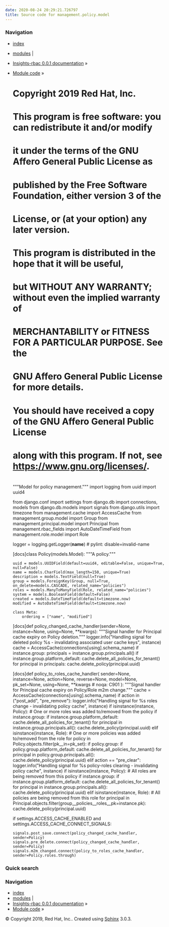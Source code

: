 ```yaml
---
date: 2020-08-24 20:29:21.726797
title: Source code for management.policy.model
---
```

### Navigation

  - [index](../../../../genindex/ "General Index")
  - [modules](../../../../py-modindex/ "Python Module Index") |
  - [Insights-rbac 0.0.1 documentation](../../../../index/) »
  - [Module code](../../../index/) »


    #
    # Copyright 2019 Red Hat, Inc.
    #
    # This program is free software: you can redistribute it and/or modify
    # it under the terms of the GNU Affero General Public License as
    # published by the Free Software Foundation, either version 3 of the
    # License, or (at your option) any later version.
    #
    # This program is distributed in the hope that it will be useful,
    # but WITHOUT ANY WARRANTY; without even the implied warranty of
    # MERCHANTABILITY or FITNESS FOR A PARTICULAR PURPOSE.  See the
    # GNU Affero General Public License for more details.
    #
    # You should have received a copy of the GNU Affero General Public License
    # along with this program.  If not, see <https://www.gnu.org/licenses/>.
    #
    
    """Model for policy management."""
    import logging
    from uuid import uuid4
    
    from django.conf import settings
    from django.db import connections, models
    from django.db.models import signals
    from django.utils import timezone
    from management.cache import AccessCache
    from management.group.model import Group
    from management.principal.model import Principal
    from management.rbac_fields import AutoDateTimeField
    from management.role.model import Role
    
    
    logger = logging.getLogger(__name__)  # pylint: disable=invalid-name
    
    
    [docs]class Policy(models.Model):
        """A policy."""
    
        uuid = models.UUIDField(default=uuid4, editable=False, unique=True, null=False)
        name = models.CharField(max_length=150, unique=True)
        description = models.TextField(null=True)
        group = models.ForeignKey(Group, null=True, on_delete=models.CASCADE, related_name="policies")
        roles = models.ManyToManyField(Role, related_name="policies")
        system = models.BooleanField(default=False)
        created = models.DateTimeField(default=timezone.now)
        modified = AutoDateTimeField(default=timezone.now)
    
        class Meta:
            ordering = ["name", "modified"]
    
    
    [docs]def policy_changed_cache_handler(sender=None, instance=None, using=None, **kwargs):
        """Signal handler for Principal cache expiry on Policy deletion."""
        logger.info("Handling signal for deleted policy %s - invalidating associated user cache keys", instance)
        cache = AccessCache(connections[using].schema_name)
        if instance.group:
            principals = instance.group.principals.all()
            if instance.group.platform_default:
                cache.delete_all_policies_for_tenant()
            for principal in principals:
                cache.delete_policy(principal.uuid)
    
    
    [docs]def policy_to_roles_cache_handler(
        sender=None, instance=None, action=None, reverse=None, model=None, pk_set=None, using=None, **kwargs  # noqa: C901
    ):
        """Signal handler for Principal cache expiry on Policy/Role m2m change."""
        cache = AccessCache(connections[using].schema_name)
        if action in ("post_add", "pre_remove"):
            logger.info("Handling signal for %s roles change - invalidating policy cache", instance)
            if isinstance(instance, Policy):
                # One or more roles was added to/removed from the policy
                if instance.group:
                    if instance.group.platform_default:
                        cache.delete_all_policies_for_tenant()
                    for principal in instance.group.principals.all():
                        cache.delete_policy(principal.uuid)
            elif isinstance(instance, Role):
                # One or more policies was added to/removed from the role
                for policy in Policy.objects.filter(pk__in=pk_set):
                    if policy.group:
                        if policy.group.platform_default:
                            cache.delete_all_policies_for_tenant()
                        for principal in policy.group.principals.all():
                            cache.delete_policy(principal.uuid)
        elif action == "pre_clear":
            logger.info("Handling signal for %s policy-roles clearing - invalidating policy cache", instance)
            if isinstance(instance, Policy):
                # All roles are being removed from this policy
                if instance.group:
                    if instance.group.platform_default:
                        cache.delete_all_policies_for_tenant()
                    for principal in instance.group.principals.all():
                        cache.delete_policy(principal.uuid)
            elif isinstance(instance, Role):
                # All policies are being removed from this role
                for principal in Principal.objects.filter(group__policies__roles__pk=instance.pk):
                    cache.delete_policy(principal.uuid)
    
    
    if settings.ACCESS_CACHE_ENABLED and settings.ACCESS_CACHE_CONNECT_SIGNALS:
    
        signals.post_save.connect(policy_changed_cache_handler, sender=Policy)
        signals.pre_delete.connect(policy_changed_cache_handler, sender=Policy)
        signals.m2m_changed.connect(policy_to_roles_cache_handler, sender=Policy.roles.through)

### Quick search

### Navigation

  - [index](../../../../genindex/ "General Index")
  - [modules](../../../../py-modindex/ "Python Module Index") |
  - [Insights-rbac 0.0.1 documentation](../../../../index/) »
  - [Module code](../../../index/) »

© Copyright 2019, Red Hat, Inc.. Created using
[Sphinx](http://sphinx-doc.org/) 3.0.3.
